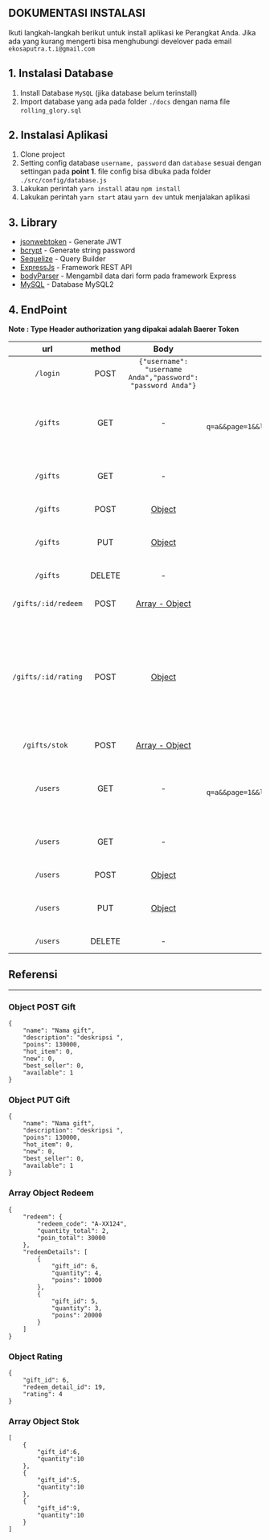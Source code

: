 ## DOKUMENTASI INSTALASI
Ikuti langkah-langkah berikut untuk install aplikasi ke Perangkat Anda.
Jika ada yang kurang mengerti bisa menghubungi develover pada email `ekosaputra.t.i@gmail.com`

## 1. Instalasi Database
1. Install Database `MySQL` (jika database belum terinstall)
2. Import database yang ada pada folder `./docs` dengan nama file `rolling_glory.sql`

## 2. Instalasi Aplikasi
1. Clone project
2. Setting config database `username, password` dan `database` sesuai dengan settingan pada **point 1**. file config bisa dibuka pada folder `./src/config/database.js`
3. Lakukan perintah `yarn install` atau `npm install`
4. Lakukan perintah `yarn start` atau `yarn dev` untuk menjalakan aplikasi

## 3. Library 
* [jsonwebtoken](https://yarnpkg.com/package/jsonwebtoken) - Generate JWT 
* [bcrypt](https://yarnpkg.com/package/bcrypt) - Generate string password
* [Sequelize](https://yarnpkg.com/package/sequelize) - Query Builder
* [ExpressJs](https://expressjs.com/en/starter/installing.html) - Framework REST API
* [bodyParser](https://yarnpkg.com/package/body-parser) - Mengambil data dari form pada framework Express
* [MySQL](https://www.mysql.com/) - Database MySQL2

## 4. EndPoint

**Note : Type Header authorization  yang dipakai adalah Baerer Token**

url| method | Body | Params | Querystring | Penjelasan
:---:| :---:| :---:| :---:| :---:| :---:
`/login`| POST | `{"username": "username Anda","password": "password Anda"}` | - | - | Login Untuk Mendapatkan Baerer Token 
`/gifts`|GET| - | `?q=a&&page=1&&limit=20&&sortingby=asc&&kriteria=created_at` | - | Mendapatkan data gift sesuai dengan query yang di minta
`/gifts`|GET| - | - | `/:id` | Mendapatkan data gifts pada id tertentu
`/gifts`|POST| [Object](#object-post-gifts) | - | - | menambah data gift
`/gifts`|PUT| [Object](#object-put-gifts) | - | `/:id` | Mengubah /Update data gift pada id tertentu
`/gifts`|DELETE| - | - | `/:id_gifts` | Menghapus data gift
`/gifts/:id/redeem `|POST| [Array - Object](#object-post-gifts) | - | `/:id` | Melakukan reedem pada gift
`/gifts/:id/rating `|POST| [Object](#object-post-redeem) | - | `/:id` | Memeberi rating pada gift tertentu dengan syarat user yang memberikan rating harus sudah melakukan redeem
`/gifts/stok `|POST| [Array - Object](#object-post-redeem) | - | `/:id` | Menambah stok gift
`/users`|GET| - | `?q=a&&page=1&&limit=20&&sortingby=asc&&kriteria=created_at` | - | Mendapatkan data user sesuai dengan query yang di minta
`/users`|GET| - | - | `/:id` | Mendapatkan data users pada id tertentu
`/users`|POST| [Object](#object-post-users) | - | - | menambah data user
`/users`|PUT| [Object](#object-put-users) | - | `/:id` | Mengubah /Update data user pada id tertentu
`/users`|DELETE| - | - | `/:id_users` | Menghapus data user

## Referensi
---
### Object POST Gift
```
{
    "name": "Nama gift",
    "description": "deskripsi ",
    "poins": 130000,
    "hot_item": 0,
    "new": 0,
    "best_seller": 0,
    "available": 1
}
```
### Object PUT Gift
```
{
    "name": "Nama gift",
    "description": "deskripsi ",
    "poins": 130000,
    "hot_item": 0,
    "new": 0,
    "best_seller": 0,
    "available": 1
}
```
### Array Object Redeem
```
{
    "redeem": {
        "redeem_code": "A-XX124",
        "quantity_total": 2,
        "poin_total": 30000
    },
    "redeemDetails": [    
        {
            "gift_id": 6,
            "quantity": 4,
            "poins": 10000
        },
        {
            "gift_id": 5,
            "quantity": 3,
            "poins": 20000
        }
    ]
}
```

### Object Rating
```
{
    "gift_id": 6,
    "redeem_detail_id": 19,
    "rating": 4
}
```

### Array Object Stok
```
[
    {
        "gift_id":6,
        "quantity":10
    },
    {
        "gift_id":5,
        "quantity":10
    },
    {
        "gift_id":9,
        "quantity":10
    }
]
```